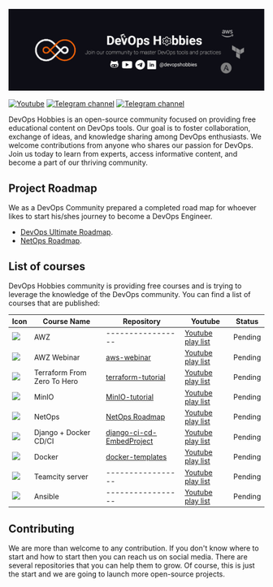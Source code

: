 [![DevOps Hobbies Banner](./_assets/banner.png)](https://devopshobbies.com/)

[![Youtube](https://img.shields.io/youtube/channel/subscribers/UCve--OvdZ5YROq4BEKyedCw?color=red&label=Youtube&logo=youtube&logoColor=red&style=for-the-badge)](https://www.youtube.com/channel/UCve--OvdZ5YROq4BEKyedCw)
[![Telegram channel](https://img.shields.io/badge/Telegram-Channel-blue?style=for-the-badge&logo=telegram)](https://t.me/DevOpsHobbies)
[![Telegram channel](https://img.shields.io/badge/Linkedin-Page-blue?style=for-the-badge&logo=linkedin)](https://www.linkedin.com/company/devopshobbies/)

DevOps Hobbies is an open-source community focused on providing free educational content on DevOps tools. Our goal is to foster collaboration, exchange of ideas, and knowledge sharing among DevOps enthusiasts. We welcome contributions from anyone who shares our passion for DevOps. Join us today to learn from experts, access informative content, and become a part of our thriving community.

## Project Roadmap

We as a DevOps Community prepared a completed road map for whoever likes to start his/shes journey to become a DevOps Engineer.

- [DevOps Ultimate Roadmap](https://github.com/devopshobbies/devops-roadmap).
- [NetOps Roadmap](https://github.com/devopshobbies/devops-roadmap).

## List of courses

DevOps Hobbies community is providing free courses and is trying to leverage the knowledge of the DevOps community. You can find a list of courses that are published:

| Icon                                                                                                                  | Course Name                 | Repository                                                                              | Youtube                                                                                                  | Status  |
| --------------------------------------------------------------------------------------------------------------------- | --------------------------- | --------------------------------------------------------------------------------------- | -------------------------------------------------------------------------------------------------------- | ------- |
| <img width="30px" src="https://www.svgrepo.com/download/331300/aws.svg">                                              | AWZ                         | -----------------                                                                       | [Youtube play list](https://youtube.com/playlist?list=PLYrn63eEqAzYkIa-FUZ2Jaq94ac9qlS0l)                | Pending |
| <img width="30px" src="https://www.svgrepo.com/download/281711/meeting-interview.svg">                                | AWZ Webinar                 | [aws-webinar](https://github.com/devopshobbies/aws-webinar)                             | [Youtube play list](https://youtube.com/playlist?list=PLYrn63eEqAzaCqGENAmDSrLwpTxQV0RIx)                | Pending |
| <img width="30px" src="https://www.svgrepo.com/download/354447/terraform-icon.svg">                                   | Terraform From Zero To Hero | [terraform-tutorial](https://github.com/devopshobbies/terraform-tutorial)               | [Youtube play list](https://youtube.com/playlist?list=PLYrn63eEqAzZssgLu8Um_k1v8Pvh7-l7b)                | Pending |
| <img width="30px" src="https://docs.hamravesh.com/img/app-icons/minio.svg">                                           | MinIO                       | [MinIO-tutorial](https://github.com/devopshobbies/MinIO-tutorial)                       | [Youtube play list](https://www.youtube.com/watch?v=y4of6U-mdVQ&list=PLYrn63eEqAzaS7mHcJh7GPOFWcLHLxlfE) | Pending |
| <img width="30px" src="https://qph.cf2.quoracdn.net/main-qimg-618dbc6d2984d7997a31815939e8c914-pjlq">                 | NetOps                      | [NetOps Roadmap](https://github.com/devopshobbies/MinIO-tutorial)                       | [Youtube play list](https://youtube.com/playlist?list=PLYrn63eEqAzaydfpPB9tTFVTUTkneP6EN)                | Pending |
| <img width="30px" src="https://www.svgrepo.com/download/373554/django.svg">                                           | Django + Docker CD/CI       | [django-ci-cd-EmbedProject](https://github.com/devopshobbies/django-ci-cd-EmbedProject) | [Youtube play list](https://youtube.com/playlist?list=PLYrn63eEqAzY5uG5ks_OquWcojzHvhp9Z)                | Pending |
| <img width="30px" src="https://www.svgrepo.com/download/452192/docker.svg">                                           | Docker                      | [docker-templates](https://github.com/devopshobbies/docker-templates)                   | [Youtube play list](https://youtube.com/playlist?list=PLYrn63eEqAzY8kqHVepGiVUrTmE0wjLII)                | Pending |
| <img width="30px" src="https://resources.jetbrains.com/storage/products/teamcity/img/meta/teamcity_logo_300x300.png"> | Teamcity server             | -----------------                                                                       | [Youtube play list](https://youtube.com/playlist?list=PLYrn63eEqAzaJnZaUw2QkOgpkiwRjYIvC)                | Pending |
| <img width="30px" src="https://www.svgrepo.com/download/373429/ansible.svg">                                          | Ansible                     | -----------------                                                                       | [Youtube play list](https://youtube.com/playlist?list=PLYrn63eEqAzb4NrSDKlyJvG_I7cbNdW1l)                | Pending |

## Contributing

We are more than welcome to any contribution. If you don't know where to start and how to start then you can reach us on social media.
There are several repositories that you can help them to grow. Of course, this is just the start and we are going to launch more open-source projects.

